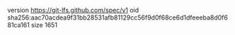 version https://git-lfs.github.com/spec/v1
oid sha256:aac70acdea9f31bb28531afb81129cc56f9d0f68ce6d1dfeeeba8d0f681ca161
size 1651
